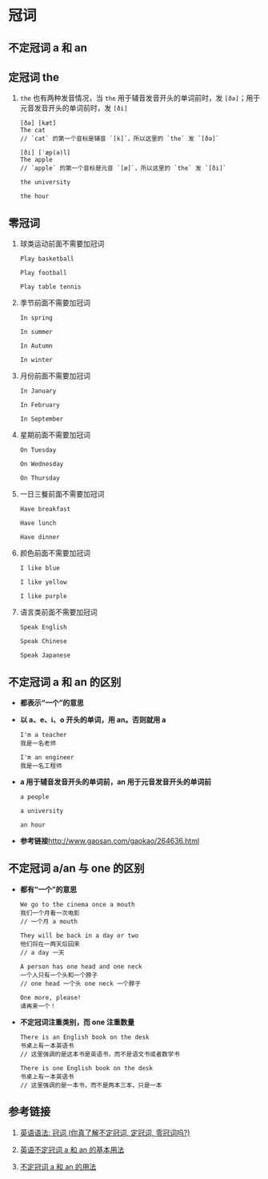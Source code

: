 # 冠词

## 不定冠词 a 和 an

## 定冠词 the

1. `the` 也有两种发音情况，当 `the` 用于辅音发音开头的单词前时，发 `[ðə]`；用于元音发音开头的单词前时，发 `[ði]`

   ```
   [ðə] [kæt]
   The cat
   // `cat` 的第一个音标是辅音 `[k]`，所以这里的 `the` 发 `[ðə]`

   [ði] [ˈæp(ə)l]
   The apple
   // `apple` 的第一个音标是元音 `[æ]`，所以这里的 `the` 发 `[ði]`

   the university

   the hour
   ```

## 零冠词

1. 球类运动前面不需要加冠词

   ```
   Play basketball

   Play football

   Play table tennis
   ```

2. 季节前面不需要加冠词

   ```
   In spring

   In summer

   In Autumn

   In winter
   ```

3. 月份前面不需要加冠词

   ```
   In January

   In February

   In September
   ```

4. 星期前面不需要加冠词

   ```
   On Tuesday

   On Wednesday

   On Thursday
   ```

5. 一日三餐前面不需要加冠词

   ```
   Have breakfast

   Have lunch

   Have dinner
   ```

6. 颜色前面不需要加冠词

   ```
   I like blue

   I like yellow

   I like purple
   ```

7. 语言类前面不需要加冠词

   ```
   Speak English

   Speak Chinese

   Speak Japanese
   ```

## 不定冠词 a 和 an 的区别

- **都表示“一个”的意思**

- **以 a、e、i、o 开头的单词，用 an。否则就用 a**

  ```
  I'm a teacher
  我是一名老师

  I'm an engineer
  我是一名工程师
  ```

- **a 用于辅音发音开头的单词前，an 用于元音发音开头的单词前**

  ```
  a people

  a university

  an hour
  ```

- **参考链接**<http://www.gaosan.com/gaokao/264636.html>

## 不定冠词 a/an 与 one 的区别

- **都有“一个”的意思**

  ```
  We go to the cinema once a mouth
  我们一个月看一次电影
  // 一个月 a mouth

  They will be back in a day or two
  他们将在一两天后回来
  // a day 一天

  A person has one head and one neck
  一个人只有一个头和一个脖子
  // one head 一个头 one neck 一个脖子

  One more, please!
  请再来一个！
  ```

- **不定冠词注重类别，而 one 注重数量**

  ```
  There is an English book on the desk
  书桌上有一本英语书
  // 这里强调的是这本书是英语书，而不是语文书或者数学书

  There is one English book on the desk
  书桌上有一本英语书
  // 这里强调的是一本书，而不是两本三本，只是一本
  ```

## 参考链接

1. [英语语法: 冠词 (你真了解不定冠词, 定冠词, 零冠词吗?)](https://www.bilibili.com/Video/BV11g41157FC?spm_id_from=333.999.0.0&vd_source=42ac8d16f0df491c6ce0afc21c1143e1)

2. [英语不定冠词 a 和 an 的基本用法](https://jingyan.baidu.com/article/5d6edee2188498d8ebdeec4c.html)

3. [不定冠词 a 和 an 的用法](https://jingyan.baidu.com/article/5d6edee2188498d8ebdeec4c.html)
